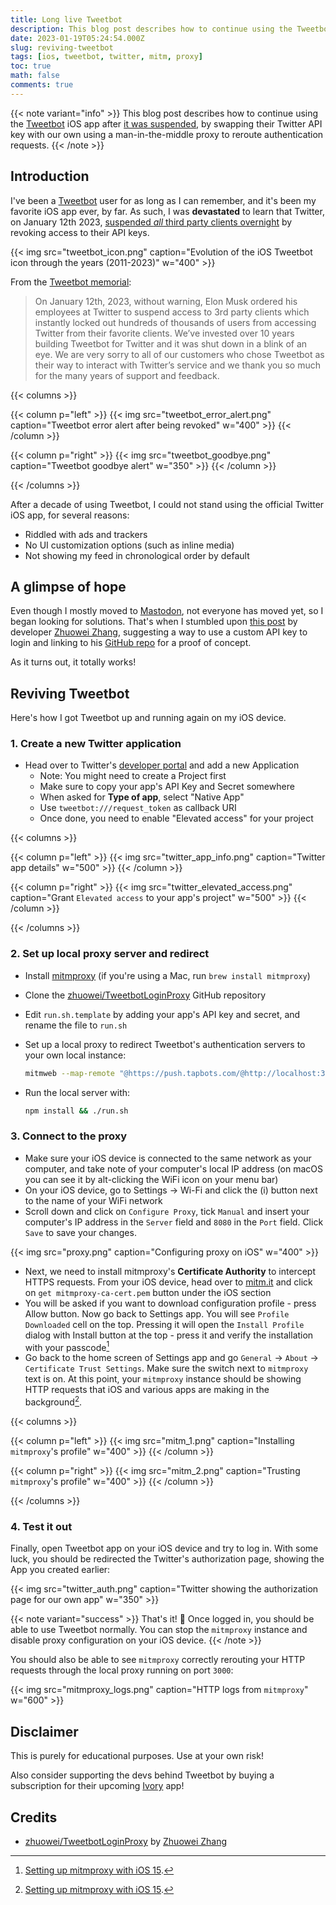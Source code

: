 ```yaml
---
title: Long live Tweetbot
description: This blog post describes how to continue using the Tweetbot iOS app after it was suspended, by swapping their Twitter API key with our own using a man-in-the-middle proxy to reroute authentication requests.
date: 2023-01-19T05:24:54.000Z
slug: reviving-tweetbot
tags: [ios, tweetbot, twitter, mitm, proxy]
toc: true
math: false
comments: true
---
```


{{< note variant="info" >}}
This blog post describes how to continue using the [Tweetbot](https://tapbots.com/tweetbot/) iOS app after [it was suspended]((https://mashable.com/article/twitter-elon-musk-third-party-client-api-tweetbot-twitterrific/)), by swapping their Twitter API key with our own using a man-in-the-middle proxy to reroute authentication requests.
{{< /note >}}

## Introduction

I've been a [Tweetbot](https://tapbots.com/tweetbot/) user for as long as I can remember, and it's been my favorite iOS app ever, by far. As such, I was **devastated** to learn that Twitter, on January 12th 2023, [suspended _all_ third party clients overnight](https://mashable.com/article/twitter-elon-musk-third-party-client-api-tweetbot-twitterrific/) by revoking access to their API keys.

{{< img src="tweetbot_icon.png" caption="Evolution of the iOS Tweetbot icon through the years (2011-2023)" w="400" >}}

From the [Tweetbot memorial](https://tapbots.com/tweetbot/):
> On January 12th, 2023, without warning, Elon Musk ordered his employees at Twitter to suspend access to 3rd party clients which instantly locked out hundreds of thousands of users from accessing Twitter from their favorite clients. We’ve invested over 10 years building Tweetbot for Twitter and it was shut down in a blink of an eye. We are very sorry to all of our customers who chose Tweetbot as their way to interact with Twitter’s service and we thank you so much for the many years of support and feedback.

{{< columns >}}

{{< column p="left" >}}
{{< img src="tweetbot_error_alert.png" caption="Tweetbot error alert after being revoked" w="400" >}}
{{< /column >}}

{{< column p="right" >}}
{{< img src="tweetbot_goodbye.png" caption="Tweetbot goodbye alert" w="350" >}}
{{< /column >}}

{{< /columns >}}

After a decade of using Tweetbot, I could not stand using the official Twitter iOS app, for several reasons:
- Riddled with ads and trackers
- No UI customization options (such as inline media)
- Not showing my feed in chronological order by default

## A glimpse of hope
Even though I mostly moved to [Mastodon](https://joinmastodon.org), not everyone has moved yet, so I began looking for solutions. That's when I stumbled upon [this post](https://notnow.dev/notice/ARh4u5BJD8mf2jG5yK) by developer [Zhuowei Zhang](https://zhuoweizhang.net), suggesting a way to use a custom API key to login and linking to his [GitHub repo](https://github.com/zhuowei/TweetbotLoginProxy) for a proof of concept.

As it turns out, it totally works!

## Reviving Tweetbot
Here's how I got Tweetbot up and running again on my iOS device.

### 1. Create a new Twitter application
* Head over to Twitter's [developer portal](https://developer.twitter.com) and add a new Application
    * Note: You might need to create a Project first
    * Make sure to copy your app's API Key and Secret somewhere
    * When asked for **Type of app**, select "Native App"
    * Use `tweetbot:///request_token` as callback URI
    * Once done, you need to enable "Elevated access" for your project

{{< columns >}}

{{< column p="left" >}}
{{< img src="twitter_app_info.png" caption="Twitter app details" w="500" >}}
{{< /column >}}

{{< column p="right" >}}
{{< img src="twitter_elevated_access.png" caption="Grant `Elevated access` to your app's project" w="500" >}}
{{< /column >}}

{{< /columns >}}

### 2. Set up local proxy server and redirect
* Install [mitmproxy](https://mitmproxy.org) (if you're using a Mac, run `brew install mitmproxy`)
* Clone the [zhuowei/TweetbotLoginProxy](https://github.com/zhuowei/TweetbotLoginProxy) GitHub repository
* Edit `run.sh.template` by adding your app's API key and secret, and rename the file to `run.sh`
* Set up a local proxy to redirect Tweetbot's authentication servers to your own local instance:

    ```bash
    mitmweb --map-remote "@https://push.tapbots.com/@http://localhost:3000/"
    ```
* Run the local server with:

    ```bash
    npm install && ./run.sh
    ```

### 3. Connect to the proxy
* Make sure your iOS device is connected to the same network as your computer, and take note of your computer's local IP address (on macOS you can see it by alt-clicking the WiFi icon on your menu bar)
* On your iOS device, go to Settings -> Wi-Fi and click the (i) button next to the name of your WiFi network
* Scroll down and click on `Configure Proxy`, tick `Manual` and insert your computer's IP address in the `Server` field and `8080` in the `Port` field. Click `Save` to save your changes.

{{< img src="proxy.png" caption="Configuring proxy on iOS" w="400" >}}

* Next, we need to install mitmproxy's **Certificate Authority** to intercept HTTPS requests. From your iOS device, head over to [mitm.it](https://mitm.it) and click on `get mitmproxy-ca-cert.pem` button under the iOS section
* You will be asked if you want to download configuration profile - press Allow button. Now go back to Settings app. You will see `Profile Downloaded` cell on the top. Pressing it will open the `Install Profile` dialog with Install button at the top - press it and verify the installation with your passcode[^1]
* Go back to the home screen of Settings app and go `General` -> `About` -> `Certificate Trust Settings`. Make sure the switch next to `mitmproxy` text is on. At this point, your `mitmproxy` instance should be showing HTTP requests that iOS and various apps are making in the background[^1].

{{< columns >}}

{{< column p="left" >}}
{{< img src="mitm_1.png" caption="Installing `mitmproxy`'s profile" w="400" >}}
{{< /column >}}

{{< column p="right" >}}
{{< img src="mitm_2.png" caption="Trusting `mitmproxy`'s profile" w="400" >}}
{{< /column >}}

{{< /columns >}}

### 4. Test it out
Finally, open Tweetbot app on your iOS device and try to log in.
With some luck, you should be redirected the Twitter's authorization page, showing the App you created earlier:

{{< img src="twitter_auth.png" caption="Twitter showing the authorization page for our own app" w="350" >}}

{{< note variant="success" >}}
That's it! 🎉 Once logged in, you should be able to use Tweetbot normally. You can stop the `mitmproxy` instance and disable proxy configuration on your iOS device.
{{< /note >}}

You should also be able to see `mitmproxy` correctly rerouting your HTTP requests through the local proxy running on port `3000`:

{{< img src="mitmproxy_logs.png" caption="HTTP logs from `mitmproxy`" w="600" >}}

## Disclaimer
This is purely for educational purposes. Use at your own risk!

Also consider supporting the devs behind Tweetbot by buying a subscription for their upcoming [Ivory](https://tapbots.com/ivory/) app!

## Credits
* [zhuowei/TweetbotLoginProxy](https://github.com/zhuowei/TweetbotLoginProxy) by [Zhuowei Zhang](https://zhuoweizhang.net)

[^1]: [Setting up mitmproxy with iOS 15](https://www.trickster.dev/post/setting-up-mitmproxy-with-ios15/).
